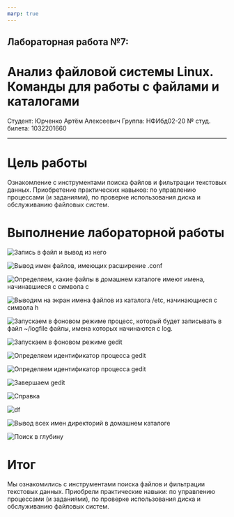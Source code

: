 ```yaml
---
marp: true
---
```


## Лабораторная работа №7:
# Анализ файловой системы Linux. Команды для работы с файлами и каталогами


Студент: Юрченко Артём Алексеевич
Группа: НФИбд02-20
№ студ. билета: 1032201660

---

# Цель работы

Ознакомление с инструментами поиска файлов и фильтрации текстовых данных. Приобретение практических навыков: по управлению процессами (и заданиями), по проверке использования диска и обслуживанию файловых систем.

# Выполнение лабораторной работы

  ![Запись в файл и вывод из него](https://sun9-73.userapi.com/impg/nul3On-RRmyuNuzeCWc00kZ20AE5TWRsnwLVTg/on9HUW7neXQ.jpg?size=496x343&quality=96&sign=bee76c7865416c41cbb79e3a151d4201&type=album)

  ![Вывод имен файлов, имеющих расширение .conf](https://sun9-48.userapi.com/impg/cY5Wz1iQsA2uAFQbRlXpoikBgH1O1ooCqLZUoA/AY57btu9WKI.jpg?size=353x18&quality=96&sign=877353e92357537681cbbb1d075cfb9f&type=album)

  ![Определяем, какие файлы в домашнем каталоге имеют имена, начинавшиеся с символа c](https://sun9-88.userapi.com/impg/YBDlH6ZthE1QKA9ORr27IJdpJVJPuAH4D8DB1g/dTGPnWbXN-I.jpg?size=182x26&quality=96&sign=f5819ff6a4df340c28a3b7275b9e89bf&type=album)

  ![Выводим на экран имена файлов из каталога /etc, начинающиеся с символа h](https://sun9-32.userapi.com/impg/wLf_7SJtNKZJ0iV72hlSkx4jU4FSh95ddUDVFg/UhiLilGStoc.jpg?size=261x14&quality=96&sign=fd6b26aba5f1f0aab55da83f1ba7ebd9&type=album)

  ![Запускаем в фоновом режиме процесс, который будет записывать в файл ~/logfile файлы, имена которых начинаются с log.](https://sun9-11.userapi.com/impg/pSMIT45onMqBi1WuY7EXPdNtgZra3-sy5BXcuQ/7NjqKuW68v4.jpg?size=387x58&quality=96&sign=a9e44c26b1a291cd0c7601258bd9f7d8&type=album)

  ![Запускаем в фоновом режиме gedit](https://sun9-2.userapi.com/impg/si8QIX0IuWK_8s_dh7plrQvxDGDtKOrZjifNaA/yIDMTCGfjBQ.jpg?size=210x59&quality=96&sign=66cc49c3c2503c1c4cfedc6b0e112e6e&type=album)

  ![Определяем идентификатор процесса gedit](https://sun9-42.userapi.com/impg/BJjtkOkoa30bzCzaBa_vAVEDcJZNHuyNof82rw/RFMsTA7XKNM.jpg?size=213x33&quality=96&sign=f8d8d71be5852bb1e4dcd5f7f580c2c9&type=album)

  ![Определяем идентификатор процесса gedit](https://sun9-41.userapi.com/impg/3R0W68oce6MjgEfkcAch9mjOusOCXaBp_UKr6Q/G1QmNYVign8.jpg?size=197x23&quality=96&sign=853efa4d849f06bf36d2a9504fbec2a4&type=album)

  ![Завершаем gedit](https://sun9-6.userapi.com/impg/AdXsZeOEM5TE93i8Ei73A9opyEScEvXYEvV7_A/829jG61Ieb0.jpg?size=202x34&quality=96&sign=bf07ebc98666e3db5ce24dbdfc1ec540&type=album)

  ![Справка](https://sun9-69.userapi.com/impg/6wA7z5pHETZaXLO3CDfCrKIvAh3CZOFbzoUQ2g/yhw6wMlu698.jpg?size=502x404&quality=96&sign=8b5a0e9249eeb8b62060937e8286d62b&type=album)

  ![df](https://sun9-85.userapi.com/impg/G0jTFMcEdoVsUQgbNJY4Xi4ikF_N9MdC0ISSlg/j_uskv2TMtM.jpg?size=493x401&quality=96&sign=d350008c8635bb4f38f37f5bd7c3c4e9&type=album)

  ![Вывод всех имен директорий в домашнем каталоге](https://sun9-6.userapi.com/impg/qxG_omHT3QjK8G5JLQoJ2s_Fb3j05OxSImol8Q/8RphyLVsFO4.jpg?size=238x27&quality=96&sign=27d859cf6493dd9848945a6595bd6f58&type=album)

  ![Поиск в глубину](https://sun9-71.userapi.com/impg/GIutXpkvQOmB6joEQjQQOXSf6TM8o8CDNTzjGw/wvlmIsfh3js.jpg?size=172x17&quality=96&sign=c02389c2221942db763a24f3c59006c6&type=album)


# Итог

Мы ознакомились с инструментами поиска файлов и фильтрации текстовых данных. Приобрели практические навыки: по управлению процессами (и заданиями), по проверке использования диска и обслуживанию файловых систем.